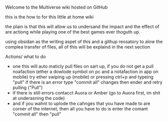 Welcome to the Multiverse wiki hosted on GitHub

this is the how to for this little at home wiki 

the plain is that this will allow us to undersand the impact and the effect of are actiong while playing one of the best games ever thoguth up. 

using obsidan as the writing aspet of this and a githup reosatory to alow the complea transfer of files, all of this will be explaind in the next section 

Actions/ what to do
* one this will auto maticly pull files on sart up, if you do not get a pull noafaction (ether a dowlode symbol on pc and a notafaction in app on mobile) try ether swiping up (mobile) or pressing ctrl+p and typeing "pull"
  if there is an error type "commit all" changes then ender and retry pulling ("Pull")
* if there is still errors contacct Auora or Amber (go to Auora first, im shit at underasning the code)
* and if you wahnt to uplode the cahnges that you have made to are corner of the internet, then all you have to do is enter the comant "commit all" then "pull"








